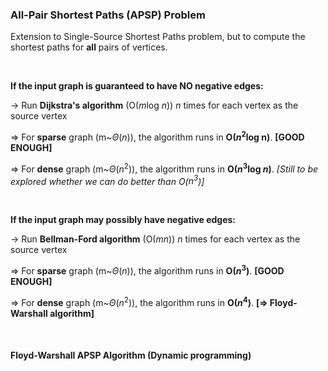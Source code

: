 ### All-Pair Shortest Paths (APSP) Problem

Extension to Single-Source Shortest Paths problem, but to compute the shortest paths for **all** pairs of vertices.

<br>

**If the input graph is guaranteed to have NO negative edges:**

-> Run **Dijkstra's algorithm** (O($m$log $n$)) $n$ times for each vertex as the source vertex

=> For **sparse** graph (m~$\Theta(n)$), the algorithm runs in **O($n^2$log n)**.   **[GOOD ENOUGH]**

=> For **dense** graph (m~$\Theta(n^2)$), the algorithm runs in **O($n^3$log $n$)**.   *[Still to be explored whether we can do better than O($n^3$)]*

<br>

**If the input graph may possibly have negative edges:**

-> Run **Bellman-Ford algorithm** (O($m$$n$)) $n$ times for each vertex as the source vertex

=> For **sparse** graph (m~$\Theta(n)$), the algorithm runs in **O($n^3$)**.   **[GOOD ENOUGH]**

=> For **dense** graph (m~$\Theta(n^2)$), the algorithm runs in **O($n^4$)**.   **[=> Floyd-Warshall algorithm]**

<br>

#### Floyd-Warshall APSP Algorithm (Dynamic programming)